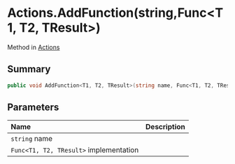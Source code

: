 # Actions.AddFunction(string,Func<T1, T2, TResult>)

Method in [Actions](/docs/api/csharp/yarn.unity.actions.md)

## Summary



```csharp
public void AddFunction<T1, T2, TResult>(string name, Func<T1, T2, TResult> implementation);
```

## Parameters

|Name|Description|
|:---|:---|
|`string` name||
|`Func<T1, T2, TResult>` implementation||

